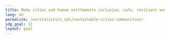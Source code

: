 ```yaml
---
title: Make cities and human settlements inclusive, safe, resilient and sustainable
lang: en
permalink: /en/statistics_nat/sustainable-cities-communities/
sdg_goal: 11
layout: goal
---
```


